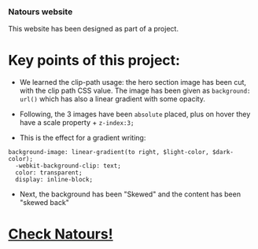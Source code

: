 ### Natours website

This website has been designed as part of a project.

# Key points of this project:

- We learned the clip-path usage: the hero section image has been cut, with the clip path
  CSS value. The image has been given as `background: url()` which has also a linear gradient with some
  opacity.
- Following, the 3 images have been `absolute` placed, plus on hover they have a scale property + `z-index:3;`

- This is the effect for a gradient writing:

```
background-image: linear-gradient(to right, $light-color, $dark-color);
  -webkit-background-clip: text;
  color: transparent;
  display: inline-block;
```

- Next, the background has been "Skewed" and the content has been "skewed back"

# [Check Natours!](https://matteonegridev.github.io/Natours/)
